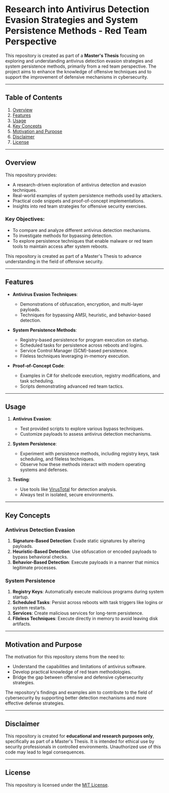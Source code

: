 # Research into Antivirus Detection Evasion Strategies and System Persistence Methods - Red Team Perspective

This repository is created as part of a **Master's Thesis** focusing on exploring and understanding antivirus detection evasion strategies and system persistence methods, primarily from a red team perspective. The project aims to enhance the knowledge of offensive techniques and to support the improvement of defensive mechanisms in cybersecurity.

---

## Table of Contents

1. [Overview](#overview)
2. [Features](#features)
3. [Usage](#usage)
4. [Key Concepts](#key-concepts)
5. [Motivation and Purpose](#motivation-and-purpose)
6. [Disclaimer](#disclaimer)
7. [License](#license)

---

## Overview

This repository provides:
- A research-driven exploration of antivirus detection and evasion techniques.
- Real-world examples of system persistence methods used by attackers.
- Practical code snippets and proof-of-concept implementations.
- Insights into red team strategies for offensive security exercises.

### Key Objectives:
- To compare and analyze different antivirus detection mechanisms.
- To investigate methods for bypassing detection.
- To explore persistence techniques that enable malware or red team tools to maintain access after system reboots.

This repository is created as part of a Master's Thesis to advance understanding in the field of offensive security.

---

## Features

- **Antivirus Evasion Techniques**:
  - Demonstrations of obfuscation, encryption, and multi-layer payloads.
  - Techniques for bypassing AMSI, heuristic, and behavior-based detection.

- **System Persistence Methods**:
  - Registry-based persistence for program execution on startup.
  - Scheduled tasks for persistence across reboots and logins.
  - Service Control Manager (SCM)-based persistence.
  - Fileless techniques leveraging in-memory execution.

- **Proof-of-Concept Code**:
  - Examples in C# for shellcode execution, registry modifications, and task scheduling.
  - Scripts demonstrating advanced red team tactics.

---


## Usage

1. **Antivirus Evasion**:
   - Test provided scripts to explore various bypass techniques.
   - Customize payloads to assess antivirus detection mechanisms.

2. **System Persistence**:
   - Experiment with persistence methods, including registry keys, task scheduling, and fileless techniques.
   - Observe how these methods interact with modern operating systems and defenses.

3. **Testing**:
   - Use tools like [VirusTotal](https://www.virustotal.com/) for detection analysis.
   - Always test in isolated, secure environments.

---

## Key Concepts

### Antivirus Detection Evasion
1. **Signature-Based Detection**: Evade static signatures by altering payloads.
2. **Heuristic-Based Detection**: Use obfuscation or encoded payloads to bypass behavioral checks.
3. **Behavior-Based Detection**: Execute payloads in a manner that mimics legitimate processes.

### System Persistence
1. **Registry Keys**: Automatically execute malicious programs during system startup.
2. **Scheduled Tasks**: Persist across reboots with task triggers like logins or system restarts.
3. **Services**: Create malicious services for long-term persistence.
4. **Fileless Techniques**: Execute directly in memory to avoid leaving disk artifacts.

---

## Motivation and Purpose

The motivation for this repository stems from the need to:
- Understand the capabilities and limitations of antivirus software.
- Develop practical knowledge of red team methodologies.
- Bridge the gap between offensive and defensive cybersecurity strategies.

The repository's findings and examples aim to contribute to the field of cybersecurity by supporting better detection mechanisms and more effective defense strategies.

---

## Disclaimer

This repository is created for **educational and research purposes only**, specifically as part of a Master's Thesis. It is intended for ethical use by security professionals in controlled environments. Unauthorized use of this code may lead to legal consequences.


---

## License

This repository is licensed under the [MIT License](LICENSE).
